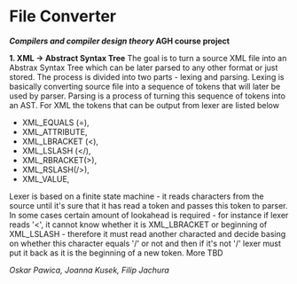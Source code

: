 # File Converter
**_Compilers and compiler design theory_ AGH course project**<br>

**1. XML -> Abstract Syntax Tree**
The goal is to turn a source XML file into an Abstrax Syntax Tree which can be later parsed to any other format or just stored.
The process is divided into two parts - lexing and parsing. Lexing is basically converting source file into a sequence of tokens that will later be used by parser. Parsing is a process of turning this sequence of tokens into an AST.
For XML the tokens that can be output from lexer are listed below

 - XML_EQUALS (=),  
 - XML_ATTRIBUTE, 
 -  XML_LBRACKET (<),   
 - XML_LSLASH (</),    
 - XML_RBRACKET(>),  
 - XML_RSLASH(/>),  
 -  XML_VALUE,
 
Lexer is based on a finite state machine - it reads characters from the source until it's sure that it has read a token and passes this token to parser. In some cases certain amount of lookahead is required - for instance if lexer reads '<', it cannot know whether it is XML_LBRACKET or beginning of XML_LSLASH - therefore it must read another characted and decide basing on whether this character equals '/' or not and then if it's not '/' lexer must put it back as it is the beginning of a new token.
More TBD

_Oskar Pawica, Joanna Kusek, Filip Jachura_
